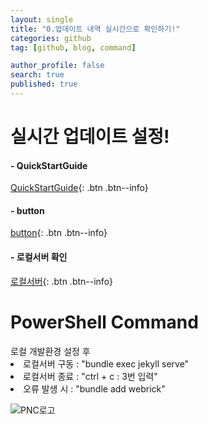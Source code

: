```yaml
---
layout: single
title: "0.업데이트 내역 실시간으로 확인하기!"
categories: github
tag: [github, blog, command]

author_profile: false
search: true
published: true
---
```


# 실시간 업데이트 설정!

#### - QuickStartGuide
[QuickStartGuide](https://mmistakes.github.io/minimal-mistakes/docs/quick-start-guide/){: .btn .btn--info}

#### - button
[button](https://mmistakes.github.io/minimal-mistakes/docs/utility-classes/#buttons){: .btn .btn--info}

#### - 로컬서버 확인
[로컬서버](http://localhost:4000/){: .btn .btn--info}




# PowerShell Command

<div class="notice--success">
로컬 개발환경 설정 후
<u1>
    <li> 로컬서버 구동 : "bundle exec jekyll serve"</li>
    <li> 로컬서버 종료 : "ctrl + c : 3번 입력"</li>
    <li> 오류 발생 시  : "bundle add webrick"</li>
</u1>
</div>





![PNC로고]({{site.url}}\images\2023-01-31-basic-command\PNC로고.png)